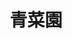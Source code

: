 ---
title: "青菜園"
description: "青菜園"
layout: shop
keywords:
  - 美食競賽
  - 台灣美食
  - 美食精選
datePublished: "2025-06-30"
dateModified: "2025-07-06"
city: "台北市"
district: "北投區"
address: "台北市北投區竹子湖路55之11號往中正山方向"
phone: "0228619165"
geo: "25.177408789496663, 121.53086320122738"
google_map: "https://maps.app.goo.gl/mCDQwBZZ927hr7uc6"
footinder: "https://footinder.com.tw/%e5%8f%b0%e5%8c%97%e5%b8%82%e5%8c%97%e6%8a%95%e5%8d%80/6689/"
official: "https://www.facebook.com/susan1122s/"
award:
  - name: "500盤"
    year: "2024"
    entries:
      - dishes:
          - "放山白斬雞"

---